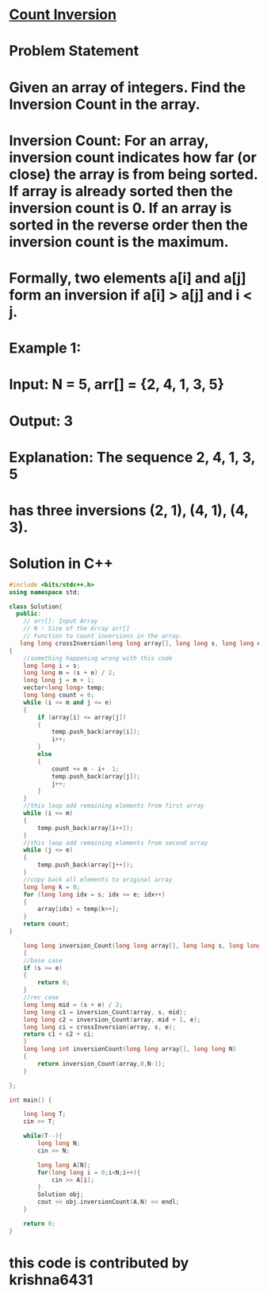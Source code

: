 # [Count Inversion](https://practice.geeksforgeeks.org/problems/inversion-of-array-1587115620/1)

# Problem Statement

# Given an array of integers. Find the Inversion Count in the array.

# Inversion Count: For an array, inversion count indicates how far (or close) the array is from being sorted. If array is already sorted then the inversion count is 0. If an array is sorted in the reverse order then the inversion count is the maximum.

# Formally, two elements a[i] and a[j] form an inversion if a[i] > a[j] and i < j.

# Example 1:

#

# Input: N = 5, arr[] = {2, 4, 1, 3, 5}

# Output: 3

# Explanation: The sequence 2, 4, 1, 3, 5

# has three inversions (2, 1), (4, 1), (4, 3).

# Solution in C++

```cpp
#include <bits/stdc++.h>
using namespace std;

class Solution{
  public:
    // arr[]: Input Array
    // N : Size of the Array arr[]
    // Function to count inversions in the array.
   long long crossInversion(long long array[], long long s, long long e)
{
    //something happening wrong with this code
    long long i = s;
    long long m = (s + e) / 2;
    long long j = m + 1;
    vector<long long> temp;
    long long count = 0;
    while (i <= m and j <= e)
    {
        if (array[i] <= array[j])
        {
            temp.push_back(array[i]);
            i++;
        }
        else
        {
            count += m - i+  1;
            temp.push_back(array[j]);
            j++;
        }
    }
    //this loop add remaining elements from first array
    while (i <= m)
    {
        temp.push_back(array[i++]);
    }
    //this loop add remaining elements from second array
    while (j <= e)
    {
        temp.push_back(array[j++]);
    }
    //copy back all elements to original array
    long long k = 0;
    for (long long idx = s; idx <= e; idx++)
    {
        array[idx] = temp[k++];
    }
    return count;
}

    long long inversion_Count(long long array[], long long s, long long e)
    {
    //base case
    if (s >= e)
    {
        return 0;
    }
    //rec case
    long long mid = (s + e) / 2;
    long long c1 = inversion_Count(array, s, mid);
    long long c2 = inversion_Count(array, mid + 1, e);
    long long ci = crossInversion(array, s, e);
    return c1 + c2 + ci;
    }
    long long int inversionCount(long long array[], long long N)
    {
        return inversion_Count(array,0,N-1);
    }

};

int main() {

    long long T;
    cin >> T;

    while(T--){
        long long N;
        cin >> N;

        long long A[N];
        for(long long i = 0;i<N;i++){
            cin >> A[i];
        }
        Solution obj;
        cout << obj.inversionCount(A,N) << endl;
    }

    return 0;
}

```

# this code is contributed by krishna6431
